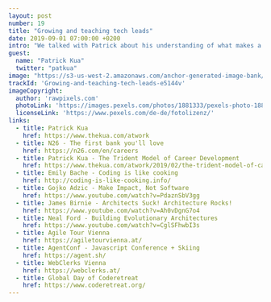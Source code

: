 ```yaml
---
layout: post
number: 19
title: "Growing and teaching tech leads"
date: 2019-09-01 07:00:00 +0200
intro: "We talked with Patrick about his understanding of what makes a good lead. He gave us a deep inside into the skills you probably need to learn, to bring yourself into this position and a hand of very useful tips to start this journey. All this, mixed with couple of very interesting insights about the inner-workings of N26."
guest:
  name: "Patrick Kua"
  twitter: "patkua"
image: "https://s3-us-west-2.amazonaws.com/anchor-generated-image-bank/production/podcast_uploaded_episode400/1439931/1439931-1566237577975-ed0481be1141d.jpg"
trackId: 'Growing-and-teaching-tech-leads-e5144v'
imageCopyright:
  author: 'rawpixels.com'
  photoLink: 'https://images.pexels.com/photos/1881333/pexels-photo-1881333.jpeg?auto=compress&cs=tinysrgb&dpr=2&h=750&w=1260'
  licenseLink: 'https://www.pexels.com/de-de/fotolizenz/'
links:
  - title: Patrick Kua
    href: https://www.thekua.com/atwork
  - title: N26 - The first bank you'll love
    href: https://n26.com/en/careers
  - title: Patrick Kua - The Trident Model of Career Development
    href: https://www.thekua.com/atwork/2019/02/the-trident-model-of-career-development/
  - title: Emily Bache - Coding is like cooking
    href: http://coding-is-like-cooking.info/
  - title: Gojko Adzic - Make Impact, Not Software
    href: https://www.youtube.com/watch?v=PdaznSbV3gg
  - title: James Birnie - Architects Suck! Architecture Rocks!
    href: https://www.youtube.com/watch?v=Ah0vDgnG7o4
  - title: Neal Ford - Building Evolutionary Architectures
    href: https://www.youtube.com/watch?v=CglSFhwbI3s
  - title: Agile Tour Vienna
    href: https://agiletourvienna.at/
  - title: AgentConf - Javascript Conference + Skiing
    href: https://agent.sh/
  - title: WebClerks Vienna
    href: https://webclerks.at/
  - title: Global Day of Coderetreat
    href: https://www.coderetreat.org/
---
```

